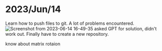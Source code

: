 # 2023/Jun/14
Learn how to push files to git. A lot of problems encountered. 
![Screenshot from 2023-06-14 16-49-35](https://github.com/LiamTheronC/waymo_working/assets/52328101/4a385510-f816-4502-ac56-d1c009ba59c2)
asked GPT for solution, didn't work out.
Finally have to create a new repository.

know about matrix rotaion 

